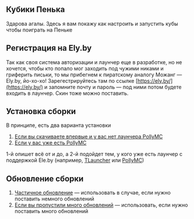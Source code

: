 ## Кубики Пенька
Здарова агалы. Здесь я вам покажу как настроить и запустить кубы чтобы поиграть на Пеньке

## Регистрация на Ely.by
Так как своя система авторизации и лаунчер еще в разработке, но не хочется, чтобы кто попало мог заходить под чужими никами и гриферить письки, то мы прибегнем к пиратскому аналогу Можанг — Ely.by, йо-хо-хо! Зарегестрируйтесь там по ссылке [https://ely.by/](https://ely.by/) и запомните почту и пароль — под ними потом будете входить в лаунчер. Скин тоже можно поставить.

## Установка сборки
В принципе, есть два варианта установки
1. [Если вы скачиваете впервые и у вас нет лаунчера PollyMC](./long-install.md)
2. [Если у вас уже есть PollyMC](./simple-install.md)

1-й опишет всё от и до, а 2-й подойдет тем, у кого уже есть лаунчер с поддержкой Ele.by (например, [TLauncher](tlaun.ch/jar) или [PollyMC](https://github.com/fn2006/PollyMC/releases/latest))

## Обновление сборки
1. [Частичное обновление](./update-fast.md) — использовать в случае, если нужно поставить немного обновлений
2. [Если вы пропустили много обновлений](./update-full) — использовать, если нужно поставить много обновлений
